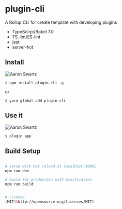 # plugin-cli

A Rollup CLI for create template with developing plugins

* TypeScirpt/Babel 7.0
* TS-lint/ES-lint
* jest
* server-hot



## Install
![Aaron Swartz](https://t1.picb.cc/uploads/2018/12/22/JDCw3G.jpg)  

`$ npm install plugin-cli -g`  

or  

`$ yarn global add plugin-cli`

## Use it
![Aaron Swartz](https://t1.picb.cc/uploads/2018/12/22/JDC8Rr.gif)  
``` bash
$ plugin app
```

## Build Setup

``` bash

# serve with hot reload at localhost:10001
npm run dev

# build for production with minification
npm run build


# License
[MIT](http://opensource.org/licenses/MIT)

